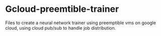# Gcloud-preemtible-trainer
Files to create a neural network trainer using preemptible vms on google cloud, using cloud pub/sub to handle job distribution.
